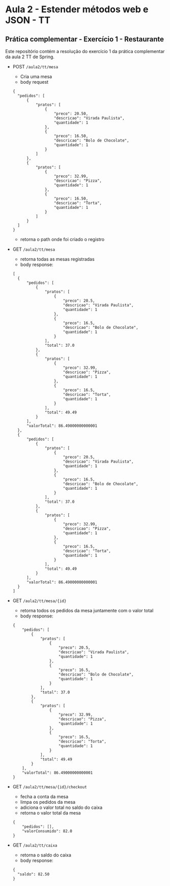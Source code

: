# Aula 2 - Estender métodos web e JSON - TT

## Prática complementar - Exercício 1 - Restaurante

Este repositório contém a resolução do exercício 1 da prática complementar da aula 2 TT de Spring.

- POST ```` /aula2/tt/mesa ````
    - Cria uma mesa
    - body request
    ````
    {
      "pedidos": [
          {
              "pratos": [
                  {
                      "preco": 20.50,
                      "descricao": "Virada Paulista",
                      "quantidade": 1
                  },
                  {
                      "preco": 16.50,
                      "descricao": "Bolo de Chocolate",
                      "quantidade": 1
                  }
              ]
          },
          {
              "pratos": [
                  {
                      "preco": 32.99,
                      "descricao": "Pizza",
                      "quantidade": 1
                  },
                  {
                      "preco": 16.50,
                      "descricao": "Torta",
                      "quantidade": 1
                  }
              ]
          }
      ]
    }
    ````
  - retorna o path onde foi criado o registro
  
  
- GET ````` /aula2/tt/mesa `````
    - retorna todas as mesas registradas
    - body response:
    ````
    [
      {
          "pedidos": [
              {
                  "pratos": [
                      {
                          "preco": 20.5,
                          "descricao": "Virada Paulista",
                          "quantidade": 1
                      },
                      {
                          "preco": 16.5,
                          "descricao": "Bolo de Chocolate",
                          "quantidade": 1
                      }
                  ],
                  "total": 37.0
              },
              {
                  "pratos": [
                      {
                          "preco": 32.99,
                          "descricao": "Pizza",
                          "quantidade": 1
                      },
                      {
                          "preco": 16.5,
                          "descricao": "Torta",
                          "quantidade": 1
                      }
                  ],
                  "total": 49.49
              }
          ],
          "valorTotal": 86.49000000000001
      },
      {
          "pedidos": [
              {
                  "pratos": [
                      {
                          "preco": 20.5,
                          "descricao": "Virada Paulista",
                          "quantidade": 1
                      },
                      {
                          "preco": 16.5,
                          "descricao": "Bolo de Chocolate",
                          "quantidade": 1
                      }
                  ],
                  "total": 37.0
              },
              {
                  "pratos": [
                      {
                          "preco": 32.99,
                          "descricao": "Pizza",
                          "quantidade": 1
                      },
                      {
                          "preco": 16.5,
                          "descricao": "Torta",
                          "quantidade": 1
                      }
                  ],
                  "total": 49.49
              }
          ],
          "valorTotal": 86.49000000000001
      }
    ]
    ````
    

- GET ```` /aula2/tt/mesa/{id} ````
    - retorna todos os pedidos da mesa juntamente com o valor total
    - body response:
    ````
    {
        "pedidos": [
            {
                "pratos": [
                    {
                        "preco": 20.5,
                        "descricao": "Virada Paulista",
                        "quantidade": 1
                    },
                    {
                        "preco": 16.5,
                        "descricao": "Bolo de Chocolate",
                        "quantidade": 1
                    }
                ],
                "total": 37.0
            },
            {
                "pratos": [
                    {
                        "preco": 32.99,
                        "descricao": "Pizza",
                        "quantidade": 1
                    },
                    {
                        "preco": 16.5,
                        "descricao": "Torta",
                        "quantidade": 1
                    }
                ],
                "total": 49.49
            }
        ],
        "valorTotal": 86.49000000000001
    }
    ````
    

- GET ```` /aula2/tt/mesa/{id}/checkout ````
    - fecha a conta da mesa
    - limpa os pedidos da mesa
    - adiciona o valor total no saldo do caixa
    - retorna o valor total da mesa
    ````
    {
        "pedidos": [],
        "valorConsumido": 82.0
    }
    ````
  
- GET ````/aula2/tt/caixa ````
    - retorna o saldo do caixa
    - body response:
    `````
    {
      "saldo": 82.50
    }
    `````